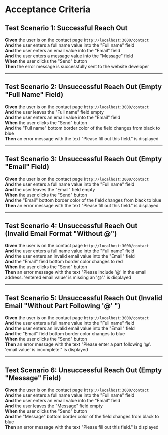 # Acceptance Criteria

## Test Scenario 1: Successful Reach Out

**Given** the user is on the contact page `http://localhost:3000/contact`  
**And** the user enters a full name value into the "Full name" field  
**And** the user enters an email value into the "Email" field  
**And** the user enters a message value into the "Message" field  
**When** the user clicks the "Send" button  
**Then** the error message is successfully sent to the website developer

---

## Test Scenario 2: Unsuccessful Reach Out (Empty "Full Name" Field)

**Given** the user is on the contact page `http://localhost:3000/contact`  
**And** the user leaves the "Full name" field empty  
**And** the user enters an email value into the "Email" field  
**When** the user clicks the "Send" button  
**And** the "Full name" bottom border color of the field changes from black to blue  
**Then** an error message with the text "Please fill out this field." is displayed

---

## Test Scenario 3: Unsuccessful Reach Out (Empty "Email" Field)

**Given** the user is on the contact page `http://localhost:3000/contact`  
**And** the user enters a full name value into the "Full name" field  
**And** the user leaves the "Email" field empty  
**When** the user clicks the "Send" button  
**And** the "Email" bottom border color of the field changes from black to blue  
**Then** an error message with the text "Please fill out this field." is displayed

---

## Test Scenario 4: Unsuccessful Reach Out (Invalid Email Format "Without @")

**Given** the user is on the contact page `http://localhost:3000/contact`  
**And** the user enters a full name value into the "Full name" field  
**And** the user enters an invalid email value into the "Email" field  
**And** the "Email" field bottom border color changes to red  
**When** the user clicks the "Send" button  
**Then** an error message with the text "Please include '@' in the email address. 'entered email value' is missing an '@'." is displayed

---

## Test Scenario 5: Unsuccessful Reach Out (Invalid Email "Without Part Following '@' ")

**Given** the user is on the contact page `http://localhost:3000/contact`  
**And** the user enters a full name value into the "Full name" field  
**And** the user enters an invalid email value into the "Email" field  
**And** the "Email" field bottom border color changes to blue  
**When** the user clicks the "Send" button  
**Then** an error message with the text "Please enter a part following '@'. 'email value' is incomplete." is displayed

---

## Test Scenario 6: Unsuccessful Reach Out (Empty "Message" Field)

**Given** the user is on the contact page `http://localhost:3000/contact`  
**And** the user enters a full name value into the "Full name" field  
**And** the user enters an email value into the "Email" field  
**And** the user leaves the "Message" field empty  
**When** the user clicks the "Send" button  
**And** the "Message" bottom border color of the field changes from black to blue  
**Then** an error message with the text "Please fill out this field." is displayed
